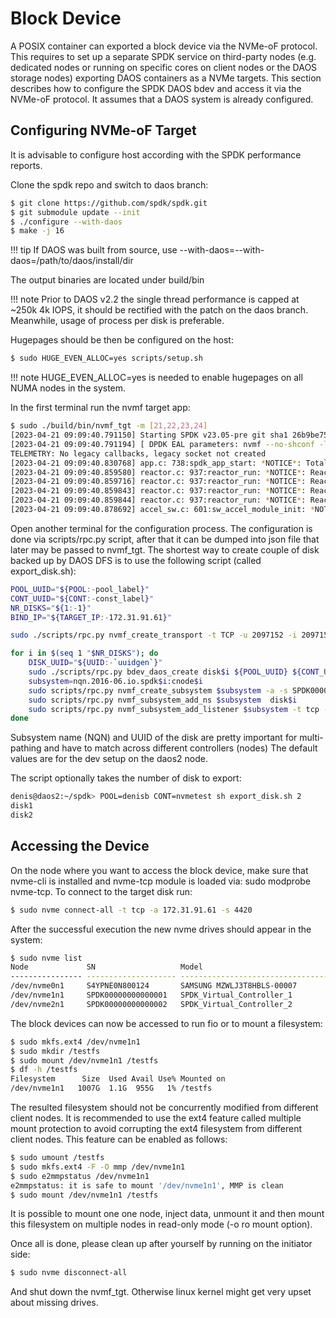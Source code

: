 # Block Device

A POSIX container can exported a block device via the NVMe-oF protocol. This requires to set up
a separate SPDK service on third-party nodes (e.g. dedicated nodes or running on specific
cores on client nodes or the DAOS storage nodes) exporting DAOS containers as a NVMe targets.
This section describes how to configure the SPDK DAOS bdev and access it via the NVMe-oF
protocol. It assumes that a DAOS system is already configured.

## Configuring NVMe-oF Target

It is advisable to configure host according with the SPDK performance reports.

Clone the spdk repo and switch to daos branch:

```sh
$ git clone https://github.com/spdk/spdk.git
$ git submodule update --init
$ ./configure --with-daos
$ make -j 16
```

!!! tip
    If DAOS was built from source, use --with-daos=--with-daos=/path/to/daos/install/dir

The output binaries are located under build/bin

!!! note
    Prior to DAOS v2.2 the single thread performance is capped at ~250k 4k IOPS, it should
    be rectified with the patch on the daos branch. Meanwhile, usage of process per disk is preferable.

Hugepages should be then be configured on the host:

```sh
$ sudo HUGE_EVEN_ALLOC=yes scripts/setup.sh
```

!!! note
    HUGE_EVEN_ALLOC=yes is needed to enable hugepages on all NUMA nodes in the system.

In the first terminal run the nvmf target app:

```sh
$ sudo ./build/bin/nvmf_tgt -m [21,22,23,24]
[2023-04-21 09:09:40.791150] Starting SPDK v23.05-pre git sha1 26b9be752 / DPDK 22.11.1 initialization...
[2023-04-21 09:09:40.791194] [ DPDK EAL parameters: nvmf --no-shconf -l 21,22,23,24 --huge-unlink --log-level=lib.eal:6 --log-level=lib.cryptodev:5 --log-level=user1:6 --base-virtaddr=0x200000000000 --match-allocations --file-prefix=spdk_pid747434 ]
TELEMETRY: No legacy callbacks, legacy socket not created
[2023-04-21 09:09:40.830768] app.c: 738:spdk_app_start: *NOTICE*: Total cores available: 4
[2023-04-21 09:09:40.859580] reactor.c: 937:reactor_run: *NOTICE*: Reactor started on core 22
[2023-04-21 09:09:40.859716] reactor.c: 937:reactor_run: *NOTICE*: Reactor started on core 23
[2023-04-21 09:09:40.859843] reactor.c: 937:reactor_run: *NOTICE*: Reactor started on core 24
[2023-04-21 09:09:40.859844] reactor.c: 937:reactor_run: *NOTICE*: Reactor started on core 21
[2023-04-21 09:09:40.878692] accel_sw.c: 601:sw_accel_module_init: *NOTICE*: Accel framework software module initialized.
```

Open another terminal for the configuration process. The configuration is done via scripts/rpc.py script,
after that it can be dumped into json file that later may be passed to nvmf\_tgt.
The shortest way to create couple of disk backed up by DAOS DFS is to use the following script (called export\_disk.sh):

```sh
POOL_UUID="${POOL:-pool_label}"
CONT_UUID="${CONT:-const_label}"
NR_DISKS="${1:-1}"
BIND_IP="${TARGET_IP:-172.31.91.61}"

sudo ./scripts/rpc.py nvmf_create_transport -t TCP -u 2097152 -i 2097152

for i in $(seq 1 "$NR_DISKS"); do
	DISK_UUID="${UUID:-`uuidgen`}"
	sudo ./scripts/rpc.py bdev_daos_create disk$i ${POOL_UUID} ${CONT_UUID} 1048576 4096 --uuid ${DISK_UUID}
	subsystem=nqn.2016-06.io.spdk$i:cnode$i
	sudo scripts/rpc.py nvmf_create_subsystem $subsystem -a -s SPDK0000000000000$i -d SPDK_Virtual_Controller_$i
	sudo scripts/rpc.py nvmf_subsystem_add_ns $subsystem  disk$i
	sudo scripts/rpc.py nvmf_subsystem_add_listener $subsystem -t tcp -a ${BIND_IP} -s 4420
done
```

Subsystem name (NQN) and UUID of the disk are pretty important for multi-pathing and have to match across different controllers (nodes)
The default values are for the dev setup on the daos2 node.

The script optionally takes the number of disk to export:

```sh
denis@daos2:~/spdk> POOL=denisb CONT=nvmetest sh export_disk.sh 2
disk1
disk2
```

## Accessing the Device

On the node where you want to access the block device, make sure that nvme-cli is installed and nvme-tcp module is loaded via: sudo modprobe nvme-tcp.
To connect to the target disk run:

```sh
$ sudo nvme connect-all -t tcp -a 172.31.91.61 -s 4420
```

After the successful execution the new nvme drives should appear in the system:

```sh
$ sudo nvme list
Node             SN                   Model                                    Namespace Usage                      Format           FW Rev
---------------- -------------------- ---------------------------------------- --------- -------------------------- ---------------- --------
/dev/nvme0n1     S4YPNE0N800124       SAMSUNG MZWLJ3T8HBLS-00007               1           3.84  TB /   3.84  TB    512   B +  0 B   EPK98B5Q
/dev/nvme1n1     SPDK00000000000001   SPDK_Virtual_Controller_1                1           1.10  TB /   1.10  TB      4 KiB +  0 B   23.05
/dev/nvme2n1     SPDK00000000000002   SPDK_Virtual_Controller_2                1           1.10  TB /   1.10  TB      4 KiB +  0 B   23.05
```

The block devices can now be accessed to run fio or to mount a filesystem:

```sh
$ sudo mkfs.ext4 /dev/nvme1n1
$ sudo mkdir /testfs
$ sudo mount /dev/nvme1n1 /testfs
$ df -h /testfs
Filesystem      Size  Used Avail Use% Mounted on
/dev/nvme1n1   1007G  1.1G  955G   1% /testfs
```

The resulted filesystem should not be concurrently modified from different client nodes. It is recommended to use the ext4 feature called
multiple mount protection to avoid corrupting the ext4 filesystem from different client nodes. This feature can be enabled as follows:

```sh
$ sudo umount /testfs
$ sudo mkfs.ext4 -F -O mmp /dev/nvme1n1
$ sudo e2mmpstatus /dev/nvme1n1
e2mmpstatus: it is safe to mount '/dev/nvme1n1', MMP is clean
$ sudo mount /dev/nvme1n1 /testfs
```

It is possible to mount one one node, inject data, unmount it and then mount this filesystem on multiple nodes in read-only mode (-o ro mount option).

Once all is done, please clean up after yourself by running on the initiator side:

```sh
$ sudo nvme disconnect-all
```

And shut down the nvmf\_tgt. Otherwise linux kernel might get very upset about missing drives.
